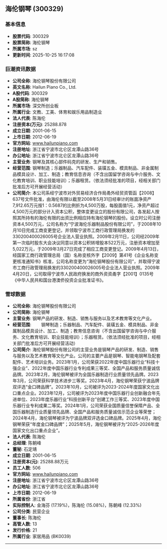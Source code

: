 ## 海伦钢琴 (300329)

### 基本信息

- **股票代码**: 300329
- **股票简称**: 海伦钢琴
- **所属市场**: sz
- **更新时间**: 2025-10-25 16:17:08

### 巨潮资讯数据

- **公司全称**: 海伦钢琴股份有限公司
- **英文名称**: Hailun Piano Co., Ltd.
- **A股代码**: 300329
- **A股简称**: 海伦钢琴
- **所属市场**: 深交所创业板
- **所属行业**: 文教、工美、体育和娱乐用品制造业
- **法人代表**: 陈海伦
- **注册资本(万元)**: 25288.878
- **成立日期**: 2001-06-15
- **上市日期**: 2012-06-19
- **官方网站**: www.hailunpiano.com
- **注册地址**: 浙江省宁波市北仑区龙潭山路36号
- **办公地址**: 浙江省宁波市北仑区龙潭山路36号
- **主营业务**: 钢琴及其核心部件码克的研发、生产和销售。
- **经营范围**: 钢琴制造；乐器制品、汽车配件、装璜五金、模具制品、非金属制品模具设计、加工、制造；教育信息咨询（不含出国留学咨询与中介服务、文化教育培训、职业技能培训）；乐器租赁。（依法须经批准的项目，经相关部门批准后方可开展经营活动）
- **公司简介**: 本公司系经宁波市对外贸易经济合作局甬外经贸资管函【2008】637号文件批准，由海伦有限以截至2008年5月31日经审计的账面净资产7,912.65万元按1：0.5687的比例折为4,500万股，每股面值1元，净资产超过4,500万元的部分计入资本公积，整体变更设立的股份有限公司，各发起人按照其所持有的海伦有限的出资比例相应持有海伦钢琴的股份。设立时公司注册资本4,500万元，公司名称为“宁波海伦乐器制品股份有限公司”，于2008年10月10日完成工商变更登记，并领取宁波市工商行政管理局换发的330200400026005号企业法人营业执照。2009年2月11日，公司经2009年第一次临时股东大会决议同意以资本公积转增股本522万元，注册资本增加至5,022万元，于2009年3月27日完成了相应工商变更登记。2009年4月13日，经国家工商行政管理总局（国）名称变核外字【2009】第41号《企业名称变更核准通知书》核准，公司名称变更为“海伦钢琴股份有限公司”，并取得宁波市工商行政管理局换发的330200400026005号企业法人营业执照。2009年4月20日，公司取得宁波市人民政府换发的商外资资甬字【2001】0135号《中华人民共和国台港澳侨投资企业批准证书》。

### 雪球数据

- **公司全称**: 海伦钢琴股份有限公司
- **公司简称**: 海伦钢琴
- **主营业务**: 钢琴产品的研发、制造、销售与服务以及艺术教育等文化产业。
- **经营范围**: 　　钢琴制造；乐器制品、汽车配件、装璜五金、模具制品、非金属制品模具设计、加工、制造；教育信息咨询（不含出国留学咨询与中介服务、文化教育培训、职业技能培训）；乐器租赁。（依法须经批准的项目，经相关部门批准后方可开展经营活动）
- **公司简介**: 海伦钢琴股份有限公司的主营业务是钢琴产品的研发、制造、销售与服务以及艺术教育等文化产业。公司的主要产品是钢琴、智能电钢琴及配套配件、艺术培训业务。2023年1月，公司荣获2022年度中国乐器行业“科技十强企业”、2022年度中国乐器行业专利成果三等奖、全国产品和服务质量诚信品牌。2023年2月，海伦钢琴被评为全国乐器制造行业质量领先品牌。2023年3月，公司荣获科学技术进步三等奖。2023年4月，海伦钢琴荣获宁波品牌双评选“金口碑品牌”。2023年10月，公司被评为2023-2024年度国家文化出口重点企业。2023年12月，公司被评为2023年度中国乐器行业创新融合年先进单位、2023年度乐器行业“科技创新平台”创建工作三等奖、2023年度中国乐器行业专利成果二等奖。2024年1月，公司荣获全国质量信誉保障产品、全国乐器制造行业质量领先品牌、全国产品和服务质量诚信示范企业等荣誉；2024年4月，海伦钢琴被评为宁波品牌双评选金口碑品牌。2025年4月，海伦钢琴荣获“年度金口碑品牌”；2025年5月，海伦钢琴被评为“2025-2026年度国家文化出口重点企业”。
- **法人代表**: 陈海伦
- **总经理**: 陈朝峰
- **董秘**: 石定靖
- **成立日期**: 2001-06-15
- **注册资本(元)**: 25288.88万元
- **员工人数**: 506
- **官方网站**: www.hailunpiano.com
- **注册地址**: 浙江省宁波市北仑区龙潭山路36号
- **办公地址**: 浙江省宁波市北仑区龙潭山路36号
- **上市日期**: 2012-06-19
- **所属省份**: 浙江省
- **实际控制人**: 金海芬 (17.19%)，陈海伦 (15.08%)，陈朝峰 (12.33%)
- **公司分类**: 民营企业
- **董事长**: 陈海伦
- **高管人数**: 13
- **发行价格**: 21
- **所属行业**: 家居用品 (BK0039)

---